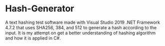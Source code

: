 # Hash-Generator 
A text hashing test software made with Visual Studio 2019 .NET Framework 4.7.2 that uses SHA256, 384, and 512 to generate a hash according to the input.
It is my attempt on get a better understanding of hashing algorithm and how it is applied in C#.
